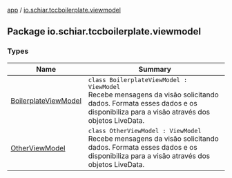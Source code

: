 [app](../index.md) / [io.schiar.tccboilerplate.viewmodel](./index.md)

## Package io.schiar.tccboilerplate.viewmodel

### Types

| Name | Summary |
|---|---|
| [BoilerplateViewModel](-boilerplate-view-model/index.md) | `class BoilerplateViewModel : ViewModel`<br>Recebe mensagens da visão solicitando dados. Formata esses dados e os disponibiliza para a visão através dos objetos LiveData. |
| [OtherViewModel](-other-view-model/index.md) | `class OtherViewModel : ViewModel`<br>Recebe mensagens da visão solicitando dados. Formata esses dados e os disponibiliza para a visão através dos objetos LiveData. |

